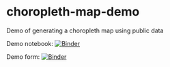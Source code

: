 # choropleth-map-demo
Demo of generating a choropleth map using public data

Demo notebook: [![Binder](https://mybinder.org/badge_logo.svg)](https://mybinder.org/v2/gh/ouseful-demos/choropleth-map-demo/master?filepath=ONS%20Boundaries-Choropleth%20Demo.ipynb)

Demo form: [![Binder](https://mybinder.org/badge_logo.svg)](https://mybinder.org/v2/gh/ouseful-demos/choropleth-map-demo/master?urlpath=scriptedforms/use/demo.md)
